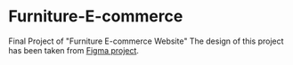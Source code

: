 # Furniture-E-commerce
Final Project of "Furniture E-commerce Website"
The design of this project has been taken from [Figma project](https://www.figma.com/proto/OooBNZsScXBwNTA60LOUfV/Furniture-E-commerce-Website-(Community)?node-id=170-1825&starting-point-node-id=1%3A2&show-proto-sidebar=1&t=9vgwKavKdVEiZs3m-1).
